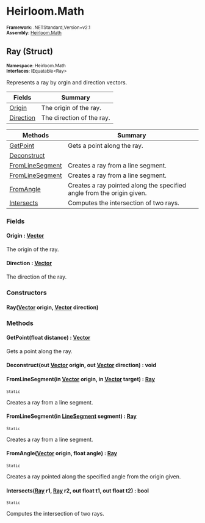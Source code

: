 # Heirloom.Math

<small>**Framework**: .NETStandard,Version=v2.1</small>  
<small>**Assembly**: [Heirloom.Math](../heirloom.math/heirloom.math.md)</small>  

## Ray (Struct)
<small>**Namespace**: Heirloom.Math</sub></small>  
<small>**Interfaces**: IEquatable\<Ray></small>  

Represents a ray by orgin and direction vectors.

| Fields | Summary |
|-------|---------|
| [Origin](#ORI85E4C2C0) | The origin of the ray. |
| [Direction](#DIR7D7E04D1) | The direction of the ray. |

| Methods | Summary |
|---------|---------|
| [GetPoint](#GET8130B845) | Gets a point along the ray. |
| [Deconstruct](#DEC9C34B59C) |  |
| [FromLineSegment](#FRO4F40ECBC) | Creates a ray from a line segment. |
| [FromLineSegment](#FRO25D225B6) | Creates a ray from a line segment. |
| [FromAngle](#FROEF5B6935) | Creates a ray pointed along the specified angle from the origin given. |
| [Intersects](#INT3C431F6B) | Computes the intersection of two rays. |

### Fields

#### <a name="ORI85E4C2C0"></a>Origin : [Vector](heirloom.math.vector.md)

The origin of the ray.

#### <a name="DIR7D7E04D1"></a>Direction : [Vector](heirloom.math.vector.md)

The direction of the ray.

### Constructors

#### Ray([Vector](heirloom.math.vector.md) origin, [Vector](heirloom.math.vector.md) direction)

### Methods

#### <a name="GET8130B845"></a>GetPoint(float distance) : [Vector](heirloom.math.vector.md)


Gets a point along the ray.


#### <a name="DEC9C34B59C"></a>Deconstruct(out [Vector](heirloom.math.vector.md) origin, out [Vector](heirloom.math.vector.md) direction) : void



#### <a name="FRO4F40ECBC"></a>FromLineSegment(in [Vector](heirloom.math.vector.md) origin, in [Vector](heirloom.math.vector.md) target) : [Ray](heirloom.math.ray.md)

<small>`Static`</small>

Creates a ray from a line segment.


#### <a name="FRO25D225B6"></a>FromLineSegment(in [LineSegment](heirloom.math.linesegment.md) segment) : [Ray](heirloom.math.ray.md)

<small>`Static`</small>

Creates a ray from a line segment.


#### <a name="FROEF5B6935"></a>FromAngle([Vector](heirloom.math.vector.md) origin, float angle) : [Ray](heirloom.math.ray.md)

<small>`Static`</small>

Creates a ray pointed along the specified angle from the origin given.


#### <a name="INT3C431F6B"></a>Intersects([Ray](heirloom.math.ray.md) r1, [Ray](heirloom.math.ray.md) r2, out float t1, out float t2) : bool

<small>`Static`</small>

Computes the intersection of two rays.


